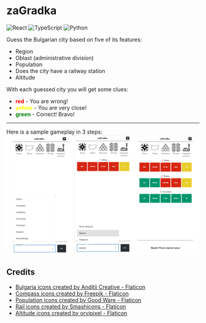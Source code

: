 # zaGradka
![React](https://img.shields.io/badge/react-%2320232a.svg?style=for-the-badge&logo=react&logoColor=%2361DAFB)
![TypeScript](https://img.shields.io/badge/typescript-%23007ACC.svg?style=for-the-badge&logo=typescript&logoColor=white)
![Python](https://img.shields.io/badge/python-3670A0?style=for-the-badge&logo=python&logoColor=ffdd54)

Guess the Bulgarian city based on five of its features:
- Region
- Oblast (administrative division)
- Population
- Does the city have a railway station
- Altitude

With each guessed city you will get some clues:
- <font color="red">**red**</font> - You are wrong!
- <font color="yellow">**yellow**</font> - You are very close!
- <font color="green">**green**</font> - Correct! Bravo!

---
Here is a sample gameplay in 3 steps:
![zaGradka gameplay](/src/images/zagradka.png "zaGradka gameplay")


## Credits
- <a href="https://www.flaticon.com/free-icons/bulgaria" title="bulgaria icons">Bulgaria icons created by Anditii Creative - Flaticon</a>
- <a href="https://www.flaticon.com/free-icons/compass" title="compass icons">Compass icons created by Freepik - Flaticon</a>
- <a href="https://www.flaticon.com/free-icons/population" title="population icons">Population icons created by Good Ware - Flaticon</a>
- <a href="https://www.flaticon.com/free-icons/rail" title="rail icons">Rail icons created by Smashicons - Flaticon</a>
- <a href="https://www.flaticon.com/free-icons/altitude" title="altitude icons">Altitude icons created by orvipixel - Flaticon</a>
